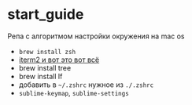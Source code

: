 # start_guide
Репа с алгоритмом настройки окружения на mac os

* `brew install zsh`
* [iterm2 и вот это вот всё](https://gist.github.com/kevin-smets/8568070)
* brew install tree
* brew install lf
* добавить в `~/.zshrc` нужное из `./.zshrc`
* `sublime-keymap`, `sublime-settings`